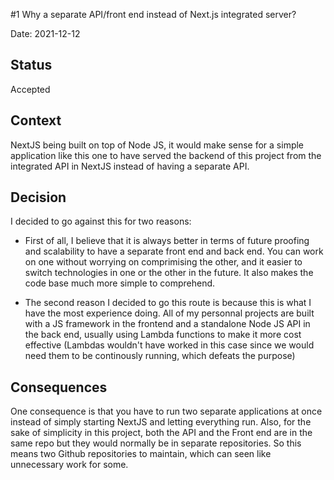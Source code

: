 #1 Why a separate API/front end instead of Next.js integrated server?

Date: 2021-12-12

## Status

Accepted

## Context

NextJS being built on top of Node JS, it would make sense for a simple application like this one to have served the backend of this project from the integrated API in NextJS instead of having a separate API. 

## Decision

I decided to go against this for two reasons:

- First of all, I believe that it is always better in terms of future proofing and scalability to have a separate front end and back end. You can work on one without worrying on comprimising the other, and it easier to switch technologies in one or the other in the future. It also makes the code base much more simple to comprehend. 

- The second reason I decided to go this route is because this is what I have the most experience doing. All of my personnal projects are built with a JS framework in the frontend and a standalone Node JS API in the back end, usually using Lambda functions to make it more cost effective (Lambdas wouldn't have worked in this case since we would need them to be continously running, which defeats the purpose)

## Consequences

One consequence is that you have to run two separate applications at once instead of simply starting NextJS and letting everything run. Also, for the sake of simplicity in this project, both the API and the Front end are in the same repo but they would normally be in separate repositories. So this means two Github repositories to maintain, which can seen like unnecessary work for some.
